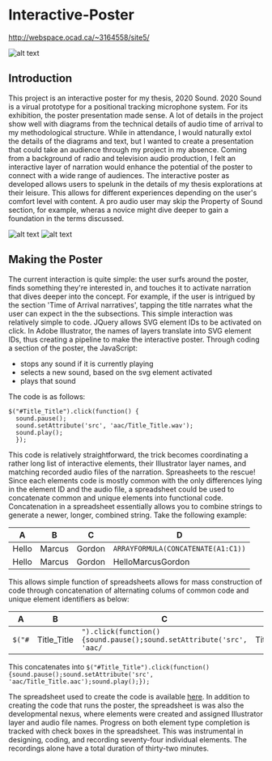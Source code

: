 # Interactive-Poster


http://webspace.ocad.ca/~3164558/site5/

![alt text](https://webspace.ocad.ca/~3164558/site3/Poster.png "Interactive Poster")

## Introduction
This project is an interactive poster for my thesis, 2020 Sound. 2020 Sound is a virual prototype for a positional tracking microphone system. For its exhibition, the poster presentation made sense. A lot of details in the project show well with diagrams from the technical details of audio time of arrival to my methodological structure. While in attendance, I would naturally extol the details of the diagrams and text, but I wanted to create a presentation that could take an audience through my project in my absence. Coming from a background of radio and television audio production, I felt an interactive layer of narration would enhance the potential of the poster to connect with a wide range of audiences. The interactive poster as developed allows users to spelunk in the details of my thesis explorations at their leisure. This allows for different experiences depending on the user's comfort level with content. A pro audio user may skip the Property of Sound section, for example, wheras a novice might dive deeper to gain a foundation in the terms discussed.

![alt text](http://webspace.ocad.ca/~3164558/site5/20190412_181122.png "Logo Title Text 1")
![alt text](http://webspace.ocad.ca/~3164558/site5/20190414_132058.png "Logo Title Text 1")


## Making the Poster
The current interaction is quite simple: the user surfs around the poster, finds something they're interested in, and touches it to activate narration that dives deeper into the concept. For example, if the user is intrigued by the section 'Time of Arrival narratives', tapping the title narrates what the user can expect in the the subsections.
This simple interaction was relatively simple to code. JQuery allows SVG element IDs to be activated on click. In Adobe Illustrator, the names of layers translate into SVG element IDs, thus creating a pipeline to make the interactive poster. Through coding a section of the poster, the JavaScript:
* stops any sound if it is currently playing
* selects a new sound, based on the svg element activated
* plays that sound

The code is as follows:
```
$("#Title_Title").click(function() {
  sound.pause();
  sound.setAttribute('src', 'aac/Title_Title.wav');
  sound.play();
  });
```
This code is relatively straightforward, the trick becomes coordinating a rather long list of interactive elements, their Illustrator layer names, and matching recorded audio files of the narration. Spreasheets to the rescue! Since each elements code is mostly common with the only differences lying in the element ID and the audio file, a spreadsheet could be used to concatenate common and unique elements into functional code. Concatenation in a spreadsheet essentially allows you to combine strings to generate a newer, longer, combined string. Take the following example:

A | B | C | D
--- | --- | --- | ---
Hello | Marcus | Gordon | `ARRAYFORMULA(CONCATENATE(A1:C1))`
Hello | Marcus | Gordon | HelloMarcusGordon

This allows simple function of spreadsheets allows for mass construction of code through concatenation of alternating colums of common code and unique element identifiers as below:

A | B | C | D | E
--- | --- | --- | --- | ---
`$("#` | Title_Title | `").click(function() {sound.pause();sound.setAttribute('src', 'aac/` | Title_Title | `.aac');sound.play();});`

This concatenates into `$("#Title_Title").click(function() {sound.pause();sound.setAttribute('src', 'aac/Title_Title.aac');sound.play();});`

The spreadsheet used to create the code is available [here](https://docs.google.com/spreadsheets/d/1lC8hsgBdGXd4YCx4ujEXdwN8Nb8D9jy-Y_YoU23IvEA/edit?usp=sharing). In addition to creating the code that runs the poster, the spreadsheet is was also the developmental nexus, where elements were created and assigned Illustrator layer and audio file names. Progress on both element type completion is tracked with check boxes in the spreadsheet. This was instrumental in designing, coding, and recording seventy-four individual elements. The recordings alone have a total duration of thirty-two minutes.
